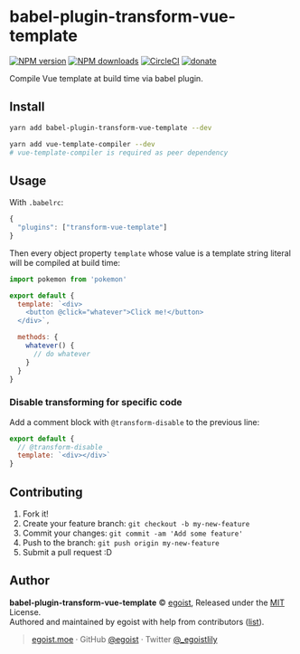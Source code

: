# babel-plugin-transform-vue-template

[![NPM version](https://img.shields.io/npm/v/babel-plugin-transform-vue-template.svg?style=flat)](https://npmjs.com/package/babel-plugin-transform-vue-template) [![NPM downloads](https://img.shields.io/npm/dm/babel-plugin-transform-vue-template.svg?style=flat)](https://npmjs.com/package/babel-plugin-transform-vue-template) [![CircleCI](https://circleci.com/gh/egoist/babel-plugin-transform-vue-template/tree/master.svg?style=shield)](https://circleci.com/gh/egoist/babel-plugin-transform-vue-template/tree/master)  [![donate](https://img.shields.io/badge/$-donate-ff69b4.svg?maxAge=2592000&style=flat)](https://github.com/egoist/donate)

Compile Vue template at build time via babel plugin.

## Install

```bash
yarn add babel-plugin-transform-vue-template --dev

yarn add vue-template-compiler --dev
# vue-template-compiler is required as peer dependency
```

## Usage

With `.babelrc`:

```js
{
  "plugins": ["transform-vue-template"]
}
```

Then every object property `template` whose value is a template string literal will be compiled at build time:

```js
import pokemon from 'pokemon'

export default {
  template: `<div>
    <button @click="whatever">Click me!</button>
  </div>`,

  methods: {
    whatever() {
      // do whatever
    }
  }
}
```

### Disable transforming for specific code

Add a comment block with `@transform-disable` to the previous line:

```js
export default {
  // @transform-disable
  template: `<div></div>`
}
```


## Contributing

1. Fork it!
2. Create your feature branch: `git checkout -b my-new-feature`
3. Commit your changes: `git commit -am 'Add some feature'`
4. Push to the branch: `git push origin my-new-feature`
5. Submit a pull request :D


## Author

**babel-plugin-transform-vue-template** © [egoist](https://github.com/egoist), Released under the [MIT](./LICENSE) License.<br>
Authored and maintained by egoist with help from contributors ([list](https://github.com/egoist/babel-plugin-transform-vue-template/contributors)).

> [egoist.moe](https://egoist.moe) · GitHub [@egoist](https://github.com/egoist) · Twitter [@_egoistlily](https://twitter.com/_egoistlily)
